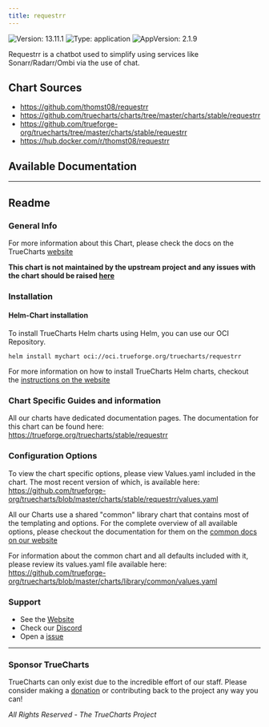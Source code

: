 ```yaml
---
title: requestrr
---
```


![Version: 13.11.1](https://img.shields.io/badge/Version-13.11.1-informational?style=flat-square) ![Type: application](https://img.shields.io/badge/Type-application-informational?style=flat-square) ![AppVersion: 2.1.9](https://img.shields.io/badge/AppVersion-2.1.9-informational?style=flat-square)

Requestrr is a chatbot used to simplify using services like Sonarr/Radarr/Ombi via the use of chat.

## Chart Sources

- https://github.com/thomst08/requestrr
- https://github.com/truecharts/charts/tree/master/charts/stable/requestrr
- https://github.com/trueforge-org/truecharts/tree/master/charts/stable/requestrr
- https://hub.docker.com/r/thomst08/requestrr

## Available Documentation



---

## Readme


### General Info

For more information about this Chart, please check the docs on the TrueCharts [website](https://trueforge.org/truecharts/stable/requestrr)

**This chart is not maintained by the upstream project and any issues with the chart should be raised [here](https://github.com/trueforge-org/truecharts/issues/new/choose)**

### Installation

#### Helm-Chart installation

To install TrueCharts Helm charts using Helm, you can use our OCI Repository.

`helm install mychart oci://oci.trueforge.org/truecharts/requestrr`

For more information on how to install TrueCharts Helm charts, checkout the [instructions on the website](https://trueforge.org/truecharts/guides/)

### Chart Specific Guides and information

All our charts have dedicated documentation pages.
The documentation for this chart can be found here:
https://trueforge.org/truecharts/stable/requestrr

### Configuration Options

To view the chart specific options, please view Values.yaml included in the chart.
The most recent version of which, is available here: https://github.com/trueforge-org/truecharts/blob/master/charts/stable/requestrr/values.yaml

All our Charts use a shared "common" library chart that contains most of the templating and options.
For the complete overview of all available options, please checkout the documentation for them on the [common docs on our website](https://trueforge.org/truecharts-common/)

For information about the common chart and all defaults included with it, please review its values.yaml file available here: https://github.com/trueforge-org/truecharts/blob/master/charts/library/common/values.yaml

### Support

- See the [Website](https://truecharts.org)
- Check our [Discord](https://discord.gg/tVsPTHWTtr)
- Open a [issue](https://github.com/trueforge-org/truecharts/issues/new/choose)

---

### Sponsor TrueCharts

TrueCharts can only exist due to the incredible effort of our staff.
Please consider making a [donation](https://trueforge.org/general/sponsor/) or contributing back to the project any way you can!

_All Rights Reserved - The TrueCharts Project_
